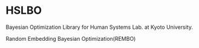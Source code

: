 # HSLBO
Bayesian Optimization Library for Human Systems Lab. at Kyoto University.

Random Embedding Bayesian Optimization(REMBO)
